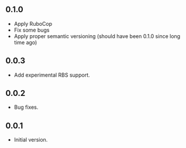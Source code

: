 ## 0.1.0
- Apply RuboCop
- Fix some bugs
- Apply proper semantic versioning (should have been 0.1.0 since long time ago)

## 0.0.3
- Add experimental RBS support.

## 0.0.2
- Bug fixes.

## 0.0.1
- Initial version.
